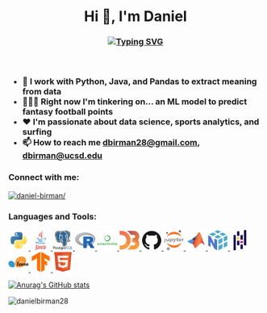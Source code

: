<h1 align="center">Hi 👋, I'm Daniel</h1>
<h3 align="center">
 
[![Typing SVG](https://readme-typing-svg.demolab.com?font=Fira+Code&pause=500&color=00F70E&random=false&width=500&lines=Data+Science+undergraduate+%40+UC+San+Diego;Programmer;Explorer;Learner)](https://git.io/typing-svg)<h3>
<br>

- 🐼 I work with Python, Java, and Pandas to extract meaning from data
- 👨🏻‍💻 Right now I'm tinkering on... an ML model to predict fantasy football points
- ❤️ I'm passionate about data science, sports analytics, and surfing
- 📫 How to reach me **dbirman28@gmail.com**, **dbirman@ucsd.edu**

<h3 align="left">Connect with me:</h3>
<p align="left">
<a href="https://www.linkedin.com/in/daniel-birman/" target="blank"><img align="center" src="https://raw.githubusercontent.com/rahuldkjain/github-profile-readme-generator/master/src/images/icons/Social/linked-in-alt.svg" alt="daniel-birman/" height="30" width="40" /></a>
</p>

<h3 align="left">Languages and Tools:</h3>
<p align="left">  
 </a>
      <a href="https://www.python.org" target="_blank" rel="noreferrer"> <img src="https://raw.githubusercontent.com/devicons/devicon/master/icons/python/python-original.svg" alt="python" width="40" height="40"/>
       <a href="https://www.java.com" target="_blank" rel="noreferrer"> <img src="https://raw.githubusercontent.com/devicons/devicon/master/icons/java/java-original-wordmark.svg" alt="java" width="40" height="40"/>
        <a href="https://www.postgresql.org/" target="_blank" rel="noreferrer"> <img src="https://raw.githubusercontent.com/devicons/devicon/master/icons/postgresql/postgresql-original-wordmark.svg" alt="postgresql" width="40" height="40"/>
         <a href="https://www.r-project.org/" target="_blank" rel="noreferrer"> <img src="https://github.com/devicons/devicon/blob/ca28c779441053191ff11710fe24a9e6c23690d6/icons/r/r-original.svg" alt="r" width="40" height="40"/>
          <a href="https://anaconda.org/" target="_blank" rel="noreferrer"> <img src="https://github.com/devicons/devicon/blob/ca28c779441053191ff11710fe24a9e6c23690d6/icons/anaconda/anaconda-original-wordmark.svg" alt="Anaconda" width="40" height="40"/>
           <a href="https://d3js.org/" target="_blank" rel="noreferrer"> <img src="https://github.com/devicons/devicon/blob/ca28c779441053191ff11710fe24a9e6c23690d6/icons/d3js/d3js-original.svg" alt="d3" width="40" height="40"/>
            <a href="https://github.com/" target="_blank" rel="noreferrer"> <img src="https://github.com/devicons/devicon/blob/ca28c779441053191ff11710fe24a9e6c23690d6/icons/github/github-original.svg" alt="github" width="40" height="40"/>
             <a href="https://jupyter.org/" target="_blank" rel="noreferrer"> <img src="https://github.com/devicons/devicon/blob/ca28c779441053191ff11710fe24a9e6c23690d6/icons/jupyter/jupyter-original-wordmark.svg" alt="jupyter" width="40" height="40"/>
              <a href="https://www.mathworks.com/products/matlab.html" target="_blank" rel="noreferrer"> <img src="https://github.com/devicons/devicon/blob/ca28c779441053191ff11710fe24a9e6c23690d6/icons/matlab/matlab-original.svg" alt="matlab" width="40" height="40"/>
               <a href="https://numpy.org/" target="_blank" rel="noreferrer"> <img src="https://github.com/devicons/devicon/blob/ca28c779441053191ff11710fe24a9e6c23690d6/icons/numpy/numpy-original.svg" alt="numpy" width="40" height="40"/>
                <a href="https://pandas.pydata.org/" target="_blank" rel="noreferrer"> <img src="https://github.com/devicons/devicon/blob/ca28c779441053191ff11710fe24a9e6c23690d6/icons/pandas/pandas-original.svg" alt="pandas" width="40" height="40"/>
                 <a href="https://scikit-learn.org/stable/index.html" target="_blank" rel="noreferrer"> <img src="https://github.com/devicons/devicon/blob/ca28c779441053191ff11710fe24a9e6c23690d6/icons/scikitlearn/scikitlearn-original.svg" alt="scikit-learn" width="40" height="40"/>
                  <a href="https://www.tensorflow.org/" target="_blank" rel="noreferrer"> <img src="https://github.com/devicons/devicon/blob/ca28c779441053191ff11710fe24a9e6c23690d6/icons/tensorflow/tensorflow-original.svg" alt="tensorflow" width="40" height="40"/>
                   <a href="https://html.spec.whatwg.org/multipage/" target="_blank" rel="noreferrer"> <img src="https://github.com/devicons/devicon/blob/ca28c779441053191ff11710fe24a9e6c23690d6/icons/html5/html5-original.svg" alt="html" width="40" height="40"/>
 </a>
 
</p>

[![Anurag's GitHub stats](https://github-readme-stats.vercel.app/api?username=danielbirman28)](https://github.com/anuraghazra/github-readme-stats)

<p><img align="center" src="https://github-readme-streak-stats.herokuapp.com/?user=danielbirman28&" alt="danielbirman28" /></p>
